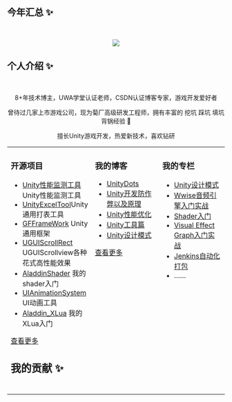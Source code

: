 ## 今年汇总 ✨
<br/>
<p align="center">
  <img src="https://github-readme-stats.vercel.app/api?username=dingxiaowei&show_icons=true"/>
</p>

## 个人介绍 ✨
<br/>

<p align="center"> 8+年技术博主，UWA学堂认证老师，CSDN认证博客专家，游戏开发爱好者 </p>
<p align="center"> 曾待过几家上市游戏公司，现为菊厂高级研发工程师，拥有丰富的 挖坑 踩坑 填坑 背锅经验 🐶   </p>
<p align="center"> 擅长Unity游戏开发，热爱新技术，喜欢钻研</p>


<table align="center"><tr>
<td valign="top" width="33%">

### 开源项目
- [Unity性能监测工具](https://github.com/dingxiaowei/MonitorTool)Unity性能监测工具
- [UnityExcelTool](https://github.com/dingxiaowei/ExcelTool)Unity通用打表工具
- [GFFrameWork](https://github.com/dingxiaowei/GFFrameWork) Unity通用框架
- [UGUIScrollRect](https://github.com/dingxiaowei/ScrollRect) UGUIScrollview各种花式高性能效果
- [AladdinShader](https://github.com/dingxiaowei/AladdinShader) 我的shader入门
- [UIAnimationSystem](https://github.com/dingxiaowei/UIAnimationSystem) UI动画工具
- [Aladdin_XLua](https://github.com/dingxiaowei/Aladdin_XLua) 我的XLua入门

[查看更多](https://github.com/dingxiaowei/)

## 我的贡献 ✨
<br/>

</td>
<td valign="top" width="33%">

### 我的博客
- [UnityDots](https://blog.csdn.net/dingxiaowei2013/article/details/104341157)
- [Unity开发防作弊以及原理](https://blog.csdn.net/s10141303/article/details/93893740)
- [Unity性能优化](http://dingxiaowei.cn/2020/01/19/)
- [Unity工具篇](http://dingxiaowei.cn/tags/%E5%B7%A5%E5%85%B7/)
- [Unity设计模式](http://dingxiaowei.cn/tags/%E8%AE%BE%E8%AE%A1%E6%A8%A1%E5%BC%8F/)

[查看更多](https://blog.csdn.net/dingxiaowei2013)

</td>
<td valign="top" width="33%">

### 我的专栏
- [Unity设计模式](http://dingxiaowei.cn/tags/%E8%AE%BE%E8%AE%A1%E6%A8%A1%E5%BC%8F/)
- [Wwise音频引擎入门实战](https://edu.uwa4d.com/course-intro/0/131)
- [Shader入门](http://dingxiaowei.cn/tags/Shader/)
- [Visual Effect Graph入门实战](https://edu.uwa4d.com/course-intro/0/171)
- [Jenkins自动化打包](https://edu.uwa4d.com/course-intro/0/149)
- ……

</td>
</tr></table>

